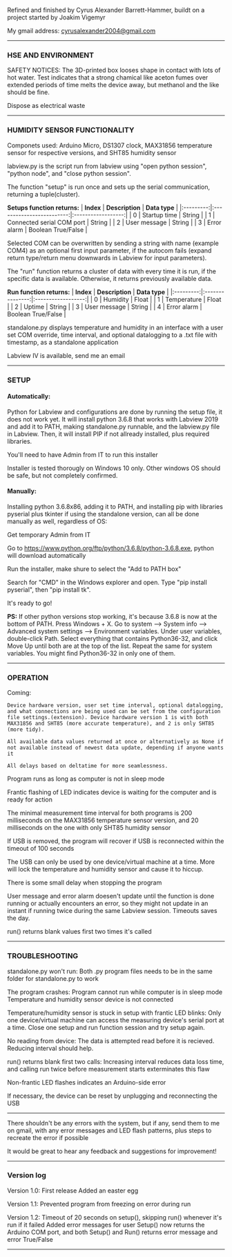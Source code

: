 Refined and finished by Cyrus Alexander Barrett-Hammer, buildt on a project started by Joakim Vigemyr

My gmail address: cyrusalexander2004@gmail.com


---------------
### HSE AND ENVIRONMENT

SAFETY NOTICES: The 3D-printed box looses shape in contact with lots of hot water. Test indicates that a strong chamical like aceton fumes over extended periods of time melts the device away, but methanol and the like should be fine.

Dispose as electrical waste


---------------
### HUMIDITY SENSOR FUNCTIONALITY

Componets used: Arduino Micro, DS1307 clock, MAX31856 temperature sensor for respective versions, and SHT85 humidity sensor

labview.py is the script run from labview using "open python session", "python node", and "close python session".

The function "setup" is run once and sets up the serial communication, returning a tuple(cluster).

**Setups function returns:**
| **Index** | **Description**           | **Data type**      |
|:---------:|:-------------------------:|:------------------:|
| 0         | Startup time              | String             |
| 1         | Connected serial COM port | String             |
| 2         | User message              | String             |
| 3         | Error alarm               | Boolean True/False |

Selected COM can be overwritten by sending a string with name (example COM4) as an optional first input parameter, if the autocom fails (expand return type/return menu downwards in Labview for input parameters).

The "run" function returns a cluster of data with every time it is run, if the specific data is available. Otherwise, it returns previously available data.

**Run function returns:**
| **Index** | **Description** | **Data type**      |
|:---------:|:---------------:|:------------------:|
| 0         | Humidity        | Float              |
| 1         | Temperature     | Float              |
| 2         | Uptime          | String             |
| 3         | User message    | String             |
| 4         | Error alarm     | Boolean True/False |

standalone.py displays temperature and humidity in an interface with a user set COM override, time interval, and optional datalogging to a .txt file with timestamp, as a standalone application

Labview IV is available, send me an email


---------------
### SETUP

#### Automatically:

Python for Labview and configurations are done by running the setup file, it does not work yet. It will install python 3.6.8 that works with Labview 2019 and add it to PATH, making standalone.py runnable, and the labview.py file in Labview. Then, it will install PIP if not allready installed, plus required libraries.

You'll need to have Admin from IT to run this installer

Installer is tested thorougly on Windows 10 only. Other windows OS should be safe, but not completely confirmed.


#### Manually:

Installing python 3.6.8x86, adding it to PATH, and installing pip with libraries pyserial plus tkinter if using the standalone version, can all be done manually as well, regardless of OS:

Get temporary Admin from IT

Go to https://www.python.org/ftp/python/3.6.8/python-3.6.8.exe, python will download automatically
    
Run the installer, make shure to select the "Add to PATH box"

Search for "CMD" in the Windows explorer and open. Type "pip install pyserial", then "pip install tk".

It's ready to go!


**PS:** If other python versions stop working, it's because 3.6.8 is now at the bottom of PATH. Press Windows + X. Go to system --> System info --> Advanced system settings --> Environment variables. Under user variables, double-click Path. Select everything that contains Python36-32, and click Move Up until both are at the top of the list. Repeat the same for system variables. You might find Python36-32 in only one of them.


---------------
### OPERATION

Coming:

    Device hardware version, user set time interval, optional datalogging, and what connections are being used can be set from the configuration file settings.(extension). Device hardware version 1 is with both MAX31856 and SHT85 (more accurate temperature), and 2 is only SHT85 (more tidy).

    All available data values returned at once or alternatively as None if not available instead of newest data update, depending if anyone wants it

    All delays based on deltatime for more seamlessness.


Program runs as long as computer is not in sleep mode

Frantic flashing of LED indicates device is waiting for the computer and is ready for action

The minimal measurement time interval for both programs is 200 milliseconds on the MAX31856 temperature sensor version, and 20 milliseconds on the one with only SHT85 humidity sensor

If USB is removed, the program will recover if USB is reconnected within the timeout of 100 seconds

The USB can only be used by one device/virtual machine at a time. More will lock the temperature and humidity sensor and cause it to hiccup.

There is some small delay when stopping the program

User message and error alarm doesen't update until the function is done running or actually encounters an error, so they might not update in an instant if running twice during the same Labview session. Timeouts saves the day.

run() returns blank values first two times it's called


---------------
### TROUBLESHOOTING

standalone.py won't run:
    Both .py program files needs to be in the same folder for standalone.py to work


The program crashes:
    Program cannot run while computer is in sleep mode
    Temperature and humidity sensor device is not connected

Temperature/humidity sensor is stuck in setup with frantic LED blinks:
    Only one device/virtual machine can access the measuring device's serial port at a time. Close one setup and run function session and try setup again.

No reading from device:
    The data is attempted read before it is recieved. Reducing interval should help.

run() returns blank first two calls:
    Increasing interval reduces data loss time, and calling run twice before measurement starts exterminates this flaw


Non-frantic LED flashes indicates an Arduino-side error

If necessary, the device can be reset by unplugging and reconnecting the USB


---------------
There shouldn't be any errors with the system, but if any, send them to me on gmail, with any error messages and LED flash patterns, plus steps to recreate the error if possible

It would be great to hear any feedback and suggestions for improvement!


---------------
### Version log

Version 1.0:
First release
Added an easter egg

Version 1.1:
Prevented program from freezing on error during run

Version 1.2:
Timeout of 20 seconds on setup(), skipping run() whenever it's run if it failed
Added error messages for user
Setup() now returns the Arduino COM port, and both Setup() and Run() returns error message and error True/False

---------------